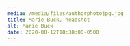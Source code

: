 ```yaml
---
media: /media/files/authorphotojpg.jpg
title: Marie Buck, headshot
alt: Marie Buck
date: 2020-08-12T18:38:00-0500
---
```


